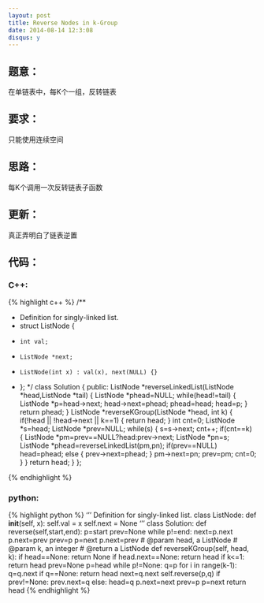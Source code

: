 ```yaml
---
layout: post
title: Reverse Nodes in k-Group
date: 2014-08-14 12:3:08
disqus: y
---
```


## 题意：
在单链表中，每K个一组，反转链表

## 要求：
只能使用连续空间

## 思路：
每K个调用一次反转链表子函数

## 更新：
真正弄明白了链表逆置

## 代码：

### C++:

{% highlight c++ %}
/**
 * Definition for singly-linked list.
 * struct ListNode {
 *     int val;
 *     ListNode *next;
 *     ListNode(int x) : val(x), next(NULL) {}
 * };
 */
class Solution {
public:
    ListNode *reverseLinkedList(ListNode *head,ListNode *tail)
    {
        ListNode *phead=NULL;
        while(head!=tail)
        {
            ListNode *p=head->next;
            head->next=phead;
            phead=head;
            head=p;
        }
        return phead;
    }
    ListNode *reverseKGroup(ListNode *head, int k)
    {
        if(!head || !head->next || k==1)
        {
            return head;
        }
        int cnt=0;
        ListNode *s=head;
        ListNode *prev=NULL;
        while(s)
        {
            s=s->next;
            cnt++;
            if(cnt==k)
            {
                ListNode *pm=prev==NULL?head:prev->next;
                ListNode *pn=s;
                ListNode *phead=reverseLinkedList(pm,pn);
                if(prev==NULL)
                    head=phead;
                else
                {
                    prev->next=phead;
                }
                pm->next=pn;
                prev=pm;
                cnt=0;
            }
        }
        return head;
    }
};

 {% endhighlight %}
### python:

{% highlight python %}
‘’’
 Definition for singly-linked list.
 class ListNode:
     def __init__(self, x):
         self.val = x
         self.next = None
‘’’
class Solution:
    def reverse(self,start,end):
        p=start
        prev=None
        while p!=end:
            next=p.next
            p.next=prev
            prev=p
            p=next
        p.next=prev
    # @param head, a ListNode
    # @param k, an integer
    # @return a ListNode
    def reverseKGroup(self, head, k):
        if head==None:
            return None
        if head.next==None:
            return head
        if k<=1:
            return head
        prev=None
        p=head
        while p!=None:
            q=p
            for i in range(k-1):
                q=q.next
                if q==None:
                    return head
            next=q.next
            self.reverse(p,q)
            if prev!=None:
                prev.next=q
            else:
                head=q
            p.next=next
            prev=p
            p=next
        return head
 {% endhighlight %}
